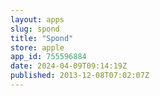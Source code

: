 ```yaml
---
layout: apps
slug: spond
title: "Spond"
store: apple
app_id: 755596884
date: 2024-04-09T09:14:19Z
published: 2013-12-08T07:02:07Z
---
```

